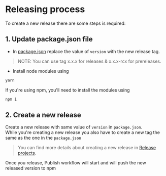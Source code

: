 # Releasing process

To create a new release there are some steps is required:

## 1. Update package.json file

- In [package.json](../package.json) replace the value of `version` with the new release tag.

> NOTE: You can use tag x.x.x for releases & x.x.x-rcx for prereleases.

- Install node modules using

```ts
yarn
```

If you're using npm, you'll need to install the modules using

```ts
npm i
```

## 2. **Create a new release**

Create a new release with same value of `version` in `package.json`.<br>
While you're creating a new release you also have to create a new tag the same as the one in the `package.json`

> You can find more details about creating a new release in [Release projects](https://docs.github.com/en/repositories/releasing-projects-on-github/managing-releases-in-a-repository#creating-a-release).

Once you release, Publish workflow will start and will push the new released version to npm
